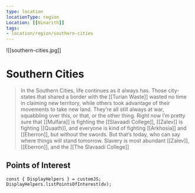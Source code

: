 ```yaml
---
type: location
locationType: region
Location: [[Ninarith]]
tags: 
- location/region/southern-cities
---
```

![[southern-cities.jpg]]
# Southern Cities

> In the Southern Cities, life continues as it always has. Those city-states that shared a border with the [[Turian Waste]] wasted no time in claiming new territory, while others took advantage of their movements to take new land. They’re all still always at war, squabbling over this, or that, or the other thing. Right now I’m pretty sure that [[Mulfara]] is fighting the [[Slavaadi College]], [[Zalev]] is fighting [[Quaath]], and everyone is kind of fighting [[Arkhosia]] and [[Eberron]], but without the swords. But that’s today, who can say where things will stand tomorrow.
> Slavery is most abundant [[Zalev]], [[Eberron]], and the [[The Slavaadi College]]


## Points of Interest
```dataviewjs
const { DisplayHelpers } = customJS; DisplayHelpers.listPointsOfInterest(dv);
```